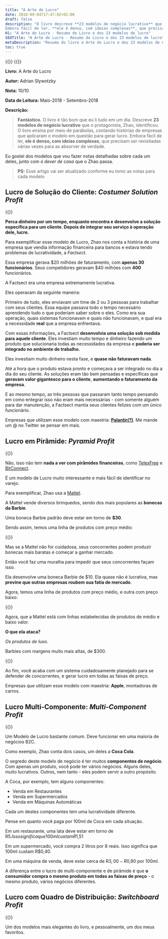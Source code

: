 ```yaml
---
title: "A Arte do Lucro"
date: 2018-09-04T17:47:02+02:00
draft: false
description: "O livro descreve **23 modelos de negócio lucrativo** que o protagonista, Zhao, identificou. Ensina por meio de parábolas, contando histórias de empresas que aplicaram o modelo em questão para gerar lucro.
Embora fácil de ler, **ele é denso, com ideias complexas**, que precisam ser revisitadas várias vezes para as absorver de verdade."
H1: "A Arte do Lucro - Resumo do Livro e dos 23 modelos de lucro"
SEOTitle: "A Arte do Lucro - Resumo do Livro e dos 23 modelos de lucro"
metaDescription: "Resumo do livro a Arte do Lucro e dos 23 modelos de negócio lucrativo apresentados. O livro ensina por meio de parábolas, contando histórias de empresas que aplicaram o modelo em questão para gerar lucro"
toc: true
---
```


{{<chart-script>}}
{{<rough-script>}}

**Livro:** A Arte do Lucro

**Autor:** Adrian Slywotzky

**Nota:** 10/10

**Data de Leitura:** Maio-2018 - Setembro-2018

**Descrição:** 

>**Fantástico.** O livro é tão bom que eu li tudo em um dia.
Descreve **23 modelos de negócio lucrativo** que o protagonista, Zhao, identificou. O livro ensina por meio de parábolas, contando histórias de empresas que aplicaram o modelo em questão para gerar lucro.
Embora fácil de ler, **ele é denso, com ideias complexas**, que precisam ser revisitadas várias vezes para as absorver de verdade.

Eu gostei dos modelos que vou fazer notas detalhadas sobre cada um deles, junto com o *dever de casa* que o Zhao passa.
 
>**PS:** Esse artigo vai ser atualizado conforme eu tomo as notas para cada modelo

## Lucro de Solução do Cliente: *Costumer Solution Profit*

{{<chart data="[0, -30, -60, -70, -60, -30, 20, 80, 120, 145, 155, 155]" title="Costumer Solution Profit" height="400px" id="costumer-solution-profit-0">}}

**Perca dinheiro por um tempo, enquanto encontra e desenvolve a solução específica para um cliente. Depois de integrar seu serviço à operação dele, lucre.** 

Para exemplificar esse modelo de Lucro, Zhao nos conta a história de uma empresa que vendia informação financeira para bancos e estava tendo problemas de lucratividade, a *Factsect*. 

Essa empresa gerava $20 milhões  de faturamento, com **apenas 30 funcionários**. Seus competidores geravam $40 milhões com **400** funcionários.

A Factsect era uma empresa extremamente lucrativa.

Eles operavam da seguinte maneira:

Primeiro de tudo, eles enviavam um time de 2 ou 3 pessoas para trabalhar com seus clientes. Essa equipe passava todo o tempo necessário aprendendo tudo o que poderiam saber sobre o eles. Como era sua operação, quais sistemas funcionavam e quais não funcionavam, e qual era a necessidade **real** que a empresa enfrentava. 

Com essas informações, a Factsect **desenvolvia uma solução sob medida para aquele cliente**. Eles investiam muito tempo e dinheiro fazendo um produto que solucionaria todas as necessidades da empresa e **poderia ser integrado no ambiente de trabalho.**

Eles investiam muito dinheiro nesta fase, e **quase não faturavam nada**.

Até a hora que o produto estava pronto e começava a ser integrado no dia a dia do seu cliente. As soluções eram tão bem pensadas e específicas que **geravam valor gigantesco para o cliente**, **aumentando o faturamento da empresa**. 

E ao mesmo tempo, as três pessoas que passaram tanto tempo pensando em como entegrar isso não eram mais necessárias - com somente alguém para dar manutenção, a Factsect mantia seus clientes felizes com um único funcionário.


Empresas que utilizam esse modelo com maestria: **[Palantir(?)](https://pt.wikipedia.org/wiki/Palantir_Technologies)**. Me mande um @ no Twitter se pensar em mais. 


## Lucro em Pirâmide: *Pyramid Profit*

{{<pyramid-profit id="1" number="3">}}

Não, isso não tem **nada a ver com pirâmides financeiras**, como [TelexFree](https://pt.wikipedia.org/wiki/Telexfree) e [BitConnect](https://en.m.wikipedia.org/wiki/Bitconnect).

É um modelo de Lucro muito interessante e mais fácil de identificar no varejo.

Para exemplificar, Zhao usa a [Mattel](https://pt.wikipedia.org/wiki/Mattel). 

A  Mattel vende diversos brinquedos, sendo dos mais populares as **bonecas da Barbie**.

Uma boneca Barbie padrão deve estar em torno de **$30**.

Sendo assim, temos uma linha de produtos com preço médio:

{{<pyramid-profit id="2" number="1">}}

Mas se a Mattel não for cuidadosa, seus concorrentes podem produzir bonecas mais baratas e começar a ganhar mercado.

Então você faz uma muralha para impedir que seus concorrentes façam isso.

Ela desenvolve uma boneca Barbie de $10. Ela quase não é lucrativa, mas **previne que outras empresas roubem sua fatia de mercado**.

Agora, temos uma linha de produtos com preço médio, e outra com preço baixo:

{{<pyramid-profit id="3" number="2">}}

Agora, que a Mattel está com linhas estabelecidas de produtos de médio e baixo valor. 

**O que ela ataca?**

*Os produtos de luxo.*

Barbies com margens muito mais altas, de $300. 

{{<pyramid-profit id="4" number="3">}}

Ao fim, você acaba com um sistema cuidadosamente planejado para se defender de concorrentes, e gerar lucro em todas as faixas de preço.

Empresas que utilizam esse modelo com maestria: **Apple**, montadoras de carros. 

## Lucro Multi-Componente: *Multi-Component Profit*

{{<multi-component-profit id="1">}}

Um Modelo de Lucro bastante comum. Deve funcionar em uma maioria de negócios B2C.

Como exemplo, Zhao conta dois casos, um deles a **Coca Cola**. 

O segredo deste modelo de negócio é ter muitos **componentes de negócio**. Com apenas um produto, você pode ter vários negócios. Alguns deles, muito lucrativos. Outros, nem tanto - eles podem servir a outro propósito.

A Coca, por exemplo, tem alguns componentes:

- Venda em Restaurantes
- Venda em Supermercados
- Venda em Máquinas Automáticas

Cada um destes componentes tem uma lucratividade diferente.

Pense em quanto você paga por 100ml de Coca em cada situação.

Em um restaurante, uma lata deve estar em torno de R$5. Isso significa que 100ml custam R$1,51

Em um supermercado, você compra 2 litros por 8 reais. Isso significa que 100ml custam R$0,40.

Em uma máquina de venda, deve estar cerca de R$3,00 - R$0,90 por 100ml.

A diferença entre o lucro de multi-componente e de pirâmide é que **o consumidor compra o mesmo produto em todas as faixas de preço** - o mesmo produto, vários negócios diferentes.

## Lucro com Quadro de Distribuição: *Switchboard Profit*

{{<switchboard-profit id="1">}}

Um dos modelos mais elegantes do livro, e pessoalmente, um dos meus favoritos.